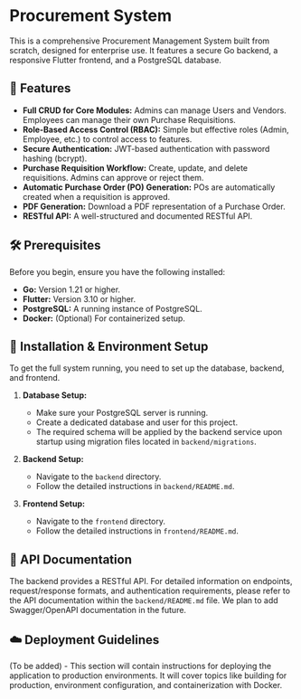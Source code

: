 # Procurement System

This is a comprehensive Procurement Management System built from scratch, designed for enterprise use. It features a secure Go backend, a responsive Flutter frontend, and a PostgreSQL database.

## 🌟 Features

- **Full CRUD for Core Modules:** Admins can manage Users and Vendors. Employees can manage their own Purchase Requisitions.
- **Role-Based Access Control (RBAC):** Simple but effective roles (Admin, Employee, etc.) to control access to features.
- **Secure Authentication:** JWT-based authentication with password hashing (bcrypt).
- **Purchase Requisition Workflow:** Create, update, and delete requisitions. Admins can approve or reject them.
- **Automatic Purchase Order (PO) Generation:** POs are automatically created when a requisition is approved.
- **PDF Generation:** Download a PDF representation of a Purchase Order.
- **RESTful API:** A well-structured and documented RESTful API.

## 🛠️ Prerequisites

Before you begin, ensure you have the following installed:

- **Go:** Version 1.21 or higher.
- **Flutter:** Version 3.10 or higher.
- **PostgreSQL:** A running instance of PostgreSQL.
- **Docker:** (Optional) For containerized setup.

## 🚀 Installation & Environment Setup

To get the full system running, you need to set up the database, backend, and frontend.

1.  **Database Setup:**
    - Make sure your PostgreSQL server is running.
    - Create a dedicated database and user for this project.
    - The required schema will be applied by the backend service upon startup using migration files located in `backend/migrations`.

2.  **Backend Setup:**
    - Navigate to the `backend` directory.
    - Follow the detailed instructions in `backend/README.md`.

3.  **Frontend Setup:**
    - Navigate to the `frontend` directory.
    - Follow the detailed instructions in `frontend/README.md`.

## 📖 API Documentation

The backend provides a RESTful API. For detailed information on endpoints, request/response formats, and authentication requirements, please refer to the API documentation within the `backend/README.md` file. We plan to add Swagger/OpenAPI documentation in the future.

## ☁️ Deployment Guidelines

(To be added) - This section will contain instructions for deploying the application to production environments. It will cover topics like building for production, environment configuration, and containerization with Docker.
